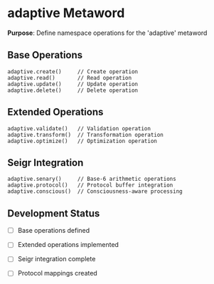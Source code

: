 # adaptive Metaword

**Purpose**: Define namespace operations for the 'adaptive' metaword

## Base Operations

```hyphos
adaptive.create()     // Create operation
adaptive.read()       // Read operation  
adaptive.update()     // Update operation
adaptive.delete()     // Delete operation
```

## Extended Operations

```hyphos
adaptive.validate()   // Validation operation
adaptive.transform()  // Transformation operation
adaptive.optimize()   // Optimization operation
```

## Seigr Integration

```hyphos
adaptive.senary()     // Base-6 arithmetic operations
adaptive.protocol()   // Protocol buffer integration
adaptive.conscious()  // Consciousness-aware processing
```

## Development Status

- [ ] Base operations defined
- [ ] Extended operations implemented  
- [ ] Seigr integration complete
- [ ] Protocol mappings created

